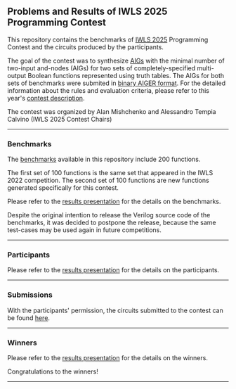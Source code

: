 ## Problems and Results of IWLS 2025 Programming Contest

This repository contains the benchmarks of [IWLS 2025](https://www.iwls.org/iwls2025/) 
Programming Contest and the circuits produced by the participants.

The goal of the contest was to synthesize [AIGs](https://en.wikipedia.org/wiki/And-inverter_graph) 
with the minimal number of two-input and-nodes (AIGs) 
for two sets of completely-specified multi-output Boolean functions 
represented using truth tables. The AIGs for both sets of benchmarks were submited in [binary AIGER format](http://fmv.jku.at/aiger/).
For the detailed information about the rules and evaluation criteria, please refer to 
this year's [contest description](https://github.com/alanminko/iwls2025-ls-contest/blob/main/IWLS_2025_Programming_Contest.pdf).

The contest was organized by Alan Mishchenko and Alessandro Tempia Calvino (IWLS 2025 Contest Chairs) 

---

### Benchmarks

The [benchmarks](https://github.com/alanminko/iwls2025-ls-contest/tree/main/benchmarks) available in this repository include 200 functions.

The first set of 100 functions is the same set that appeared in the IWLS 2022 competition. The second set of 100 functions are new functions generated 
specifically for this contest.

Please refer to the [results presentation](https://github.com/alanminko/iwls2025-ls-contest/blob/main/IWLS_2025_Contest_Presentation.pdf) for the details on the benchmarks.

Despite the original intention to release the Verilog source code of the benchmarks, it was decided to postpone the release,
because the same test-cases may be used again in future competitions.

---

### Participants

Please refer to the [results presentation](https://github.com/alanminko/iwls2025-ls-contest/blob/main/IWLS_2025_Contest_Presentation.pdf) for the details on the participants.

---
       
### Submissions

With the participants' permission, the circuits submitted to the contest can be found [here](https://github.com/alanminko/iwls2025-ls-contest/tree/main/submissions).

---

### Winners

Please refer to the [results presentation](https://github.com/alanminko/iwls2025-ls-contest/blob/main/IWLS_2025_Contest_Presentation.pdf) for the details on the winners.

Congratulations to the winners!

---

